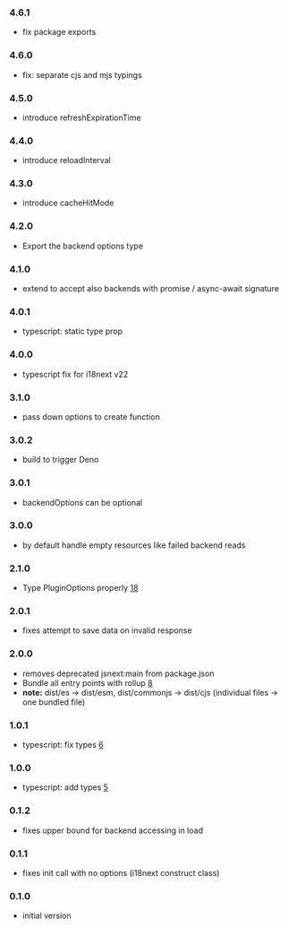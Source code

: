 ### 4.6.1

- fix package exports

### 4.6.0

- fix: separate cjs and mjs typings

### 4.5.0

- introduce refreshExpirationTime

### 4.4.0

- introduce reloadInterval

### 4.3.0

- introduce cacheHitMode

### 4.2.0

- Export the backend options type

### 4.1.0

- extend to accept also backends with promise / async-await signature

### 4.0.1

- typescript: static type prop

### 4.0.0

- typescript fix for i18next v22

### 3.1.0

- pass down options to create function

### 3.0.2

- build to trigger Deno

### 3.0.1

- backendOptions can be optional

### 3.0.0

- by default handle empty resources like failed backend reads

### 2.1.0

- Type PluginOptions properly [18](https://github.com/i18next/i18next-chained-backend/pull/18)

### 2.0.1

- fixes attempt to save data on invalid response

### 2.0.0

- removes deprecated jsnext:main from package.json
- Bundle all entry points with rollup [8](https://github.com/i18next/i18next-chained-backend/pull/8)
- **note:** dist/es -> dist/esm, dist/commonjs -> dist/cjs (individual files -> one bundled file)

### 1.0.1

- typescript: fix types [6](https://github.com/i18next/i18next-chained-backend/pull/6)

### 1.0.0

- typescript: add types [5](https://github.com/i18next/i18next-chained-backend/pull/5)

### 0.1.2

- fixes upper bound for backend accessing in load

### 0.1.1

- fixes init call with no options (i18next construct class)

### 0.1.0

- initial version
